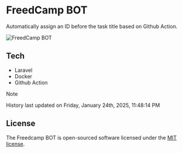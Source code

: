 # FreedCamp BOT

Automatically assign an ID before the task title based on Github Action.

![FreedCamp BOT](https://repository-images.githubusercontent.com/737932867/7d34798b-2680-471c-b089-a78a718d3d6a)

## Tech

- Laravel
- Docker
- Github Action

> [!NOTE]  
> History last updated on Friday, January 24th, 2025, 11:48:14 PM

## License

The Freedcamp BOT is open-sourced software licensed under the [MIT license](https://opensource.org/licenses/MIT).
